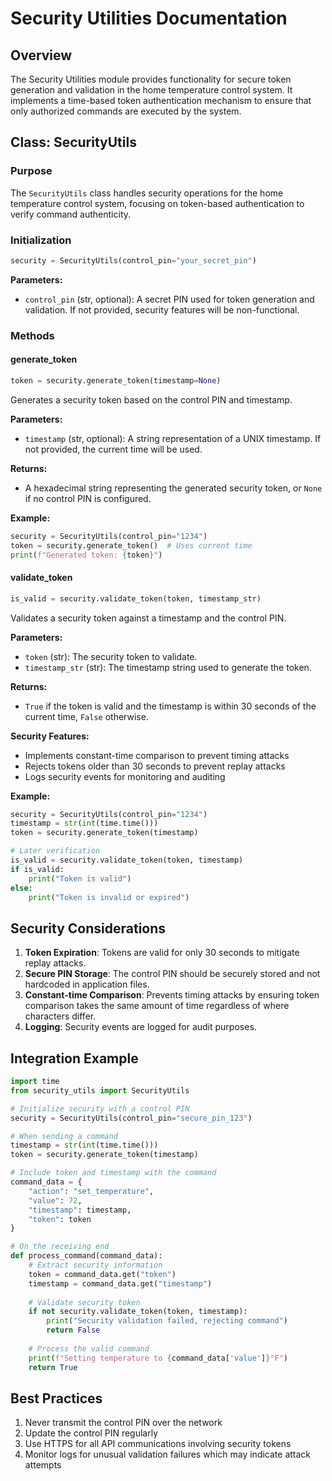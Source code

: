 # Security Utilities Documentation

## Overview

The Security Utilities module provides functionality for secure token generation and validation in the home temperature control system. It implements a time-based token authentication mechanism to ensure that only authorized commands are executed by the system.

## Class: SecurityUtils

### Purpose

The `SecurityUtils` class handles security operations for the home temperature control system, focusing on token-based authentication to verify command authenticity.

### Initialization

```python
security = SecurityUtils(control_pin="your_secret_pin")
```

**Parameters:**
- `control_pin` (str, optional): A secret PIN used for token generation and validation. If not provided, security features will be non-functional.

### Methods

#### generate_token

```python
token = security.generate_token(timestamp=None)
```

Generates a security token based on the control PIN and timestamp.

**Parameters:**
- `timestamp` (str, optional): A string representation of a UNIX timestamp. If not provided, the current time will be used.

**Returns:**
- A hexadecimal string representing the generated security token, or `None` if no control PIN is configured.

**Example:**
```python
security = SecurityUtils(control_pin="1234")
token = security.generate_token()  # Uses current time
print(f"Generated token: {token}")
```

#### validate_token

```python
is_valid = security.validate_token(token, timestamp_str)
```

Validates a security token against a timestamp and the control PIN.

**Parameters:**
- `token` (str): The security token to validate.
- `timestamp_str` (str): The timestamp string used to generate the token.

**Returns:**
- `True` if the token is valid and the timestamp is within 30 seconds of the current time, `False` otherwise.

**Security Features:**
- Implements constant-time comparison to prevent timing attacks
- Rejects tokens older than 30 seconds to prevent replay attacks
- Logs security events for monitoring and auditing

**Example:**
```python
security = SecurityUtils(control_pin="1234")
timestamp = str(int(time.time()))
token = security.generate_token(timestamp)

# Later verification
is_valid = security.validate_token(token, timestamp)
if is_valid:
    print("Token is valid")
else:
    print("Token is invalid or expired")
```

## Security Considerations

1. **Token Expiration**: Tokens are valid for only 30 seconds to mitigate replay attacks.
2. **Secure PIN Storage**: The control PIN should be securely stored and not hardcoded in application files.
3. **Constant-time Comparison**: Prevents timing attacks by ensuring token comparison takes the same amount of time regardless of where characters differ.
4. **Logging**: Security events are logged for audit purposes.

## Integration Example

```python
import time
from security_utils import SecurityUtils

# Initialize security with a control PIN
security = SecurityUtils(control_pin="secure_pin_123")

# When sending a command
timestamp = str(int(time.time()))
token = security.generate_token(timestamp)

# Include token and timestamp with the command
command_data = {
    "action": "set_temperature",
    "value": 72,
    "timestamp": timestamp,
    "token": token
}

# On the receiving end
def process_command(command_data):
    # Extract security information
    token = command_data.get("token")
    timestamp = command_data.get("timestamp")
    
    # Validate security token
    if not security.validate_token(token, timestamp):
        print("Security validation failed, rejecting command")
        return False
        
    # Process the valid command
    print(f"Setting temperature to {command_data['value']}°F")
    return True
```

## Best Practices

1. Never transmit the control PIN over the network
2. Update the control PIN regularly
3. Use HTTPS for all API communications involving security tokens
4. Monitor logs for unusual validation failures which may indicate attack attempts
